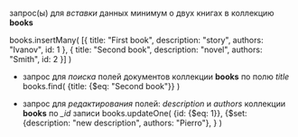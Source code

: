 запрос(ы) для *вставки* данных минимум о двух книгах в коллекцию **books**

books.insertMany(
   [{
     title: "First book",
	 description: "story",
	 authors: "Ivanov",
	 id: 1
   },
   {
     title: "Second book",
	 description: "novel",
	 authors: "Smith",
	 id: 2
   }]
)  

 - запрос для *поиска* полей документов коллекции **books** по полю *title*  
     books.find(
	     {title: {$eq: "Second book"}}
	 )
 
 
 - запрос для *редактирования* полей: *description* и *authors* коллекции **books** по *_id* записи
      books.updateOne(
	           {id: {$eq: 1}},
			   {$set: {description: "new description", authors: "Pierro"},
			   }
	  )  
	  